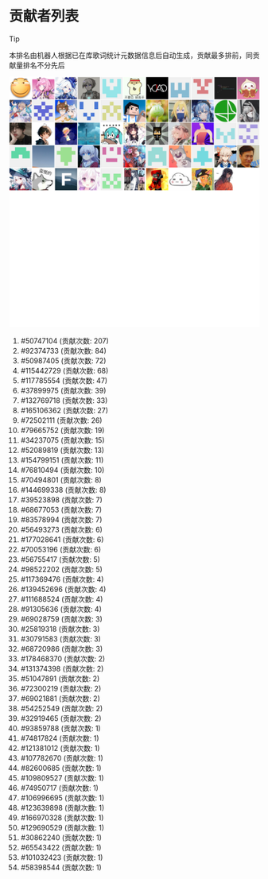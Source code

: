 # 贡献者列表

> [!TIP]
> 本排名由机器人根据已在库歌词统计元数据信息后自动生成，贡献最多排前，同贡献量排名不分先后

![贡献者头像画廊](./CONTRIBUTORS.svg)

1. #50747104 (贡献次数: 207)
2. #92374733 (贡献次数: 84)
3. #50987405 (贡献次数: 72)
4. #115442729 (贡献次数: 68)
5. #117785554 (贡献次数: 47)
6. #37899975 (贡献次数: 39)
7. #132769718 (贡献次数: 33)
8. #165106362 (贡献次数: 27)
9. #72502111 (贡献次数: 26)
10. #79665752 (贡献次数: 19)
11. #34237075 (贡献次数: 15)
12. #52089819 (贡献次数: 13)
13. #154799151 (贡献次数: 11)
14. #76810494 (贡献次数: 10)
15. #70494801 (贡献次数: 8)
16. #144699338 (贡献次数: 8)
17. #39523898 (贡献次数: 7)
18. #68677053 (贡献次数: 7)
19. #83578994 (贡献次数: 7)
20. #56493273 (贡献次数: 6)
21. #177028641 (贡献次数: 6)
22. #70053196 (贡献次数: 6)
23. #56755417 (贡献次数: 5)
24. #98522202 (贡献次数: 5)
25. #117369476 (贡献次数: 4)
26. #139452696 (贡献次数: 4)
27. #111688524 (贡献次数: 4)
28. #91305636 (贡献次数: 4)
29. #69028759 (贡献次数: 3)
30. #25819318 (贡献次数: 3)
31. #30791583 (贡献次数: 3)
32. #68720986 (贡献次数: 3)
33. #178468370 (贡献次数: 2)
34. #131374398 (贡献次数: 2)
35. #51047891 (贡献次数: 2)
36. #72300219 (贡献次数: 2)
37. #69021881 (贡献次数: 2)
38. #54252549 (贡献次数: 2)
39. #32919465 (贡献次数: 2)
40. #93859788 (贡献次数: 1)
41. #74817824 (贡献次数: 1)
42. #121381012 (贡献次数: 1)
43. #107782670 (贡献次数: 1)
44. #82600685 (贡献次数: 1)
45. #109809527 (贡献次数: 1)
46. #74950717 (贡献次数: 1)
47. #106996695 (贡献次数: 1)
48. #123639898 (贡献次数: 1)
49. #166970328 (贡献次数: 1)
50. #129690529 (贡献次数: 1)
51. #30862240 (贡献次数: 1)
52. #65543422 (贡献次数: 1)
53. #101032423 (贡献次数: 1)
54. #58398544 (贡献次数: 1)
